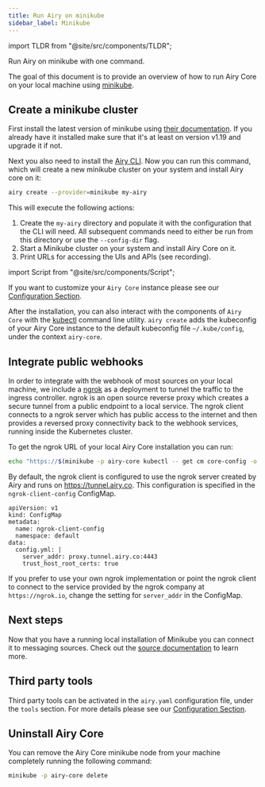 ```yaml
---
title: Run Airy on minikube
sidebar_label: Minikube
---
```


import TLDR from "@site/src/components/TLDR";

<TLDR>
Run Airy on minikube with one command.
</TLDR>

The goal of this document is to provide an overview of how to run Airy Core on
your local machine using [minikube](https://minikube.sigs.k8s.io/).

## Create a minikube cluster

First install the latest version of minikube using [their documentation](https://kubernetes.io/de/docs/tasks/tools/install-minikube/). If you already have it installed make sure that it's at least on version v1.19 and upgrade it if not.

Next you also need to install the [Airy CLI](cli/introduction.md). Now you can run this command, which will create a new
minikube cluster on your system and install Airy core on it:

```bash
airy create --provider=minikube my-airy
```

This will execute the following actions:

1. Create the `my-airy` directory and populate it with the configuration that the CLI will need. All subsequent commands need to either be run from this directory or use the `--config-dir` flag.
2. Start a Minikube cluster on your system and install Airy Core on it.
3. Print URLs for accessing the UIs and APIs (see recording).

import Script from "@site/src/components/Script";

<Script data-cols="90" id="asciicast-NHuy672OHO4I4rvXMCZAG6H2P" src="https://asciinema.org/a/NHuy672OHO4I4rvXMCZAG6H2P.js"></Script>

If you want to customize your `Airy Core` instance please see our [Configuration
Section](configuration.md).

After the installation, you can also interact with the components of `Airy Core` with the [kubectl](https://kubernetes.io/docs/tasks/tools/) command line utility.
`airy create` adds the kubeconfig of your Airy Core instance to the default kubeconfig file `~/.kube/config`, under the context `airy-core`.

## Integrate public webhooks

In order to integrate with the webhook of most sources on your local machine, we
include a [ngrok](https://ngrok.com/) as a deployment to tunnel the traffic to
the ingress controller. ngrok is an open source reverse proxy which creates a
secure tunnel from a public endpoint to a local service. The ngrok client
connects to a ngrok server which has public access to the internet and then
provides a reversed proxy connectivity back to the webhook services, running
inside the Kubernetes cluster.

To get the ngrok URL of your local Airy Core installation you can run:

```sh
echo "https://$(minikube -p airy-core kubectl -- get cm core-config -o jsonpath='{.data.CORE_ID}').tunnel.airy.co"
```

By default, the ngrok client is configured to use the ngrok server created by
Airy and runs on https://tunnel.airy.co. This configuration is specified in
the `ngrok-client-config` ConfigMap.

```
apiVersion: v1
kind: ConfigMap
metadata:
  name: ngrok-client-config
  namespace: default
data:
  config.yml: |
    server_addr: proxy.tunnel.airy.co:4443
    trust_host_root_certs: true
```

If you prefer to use your own ngrok implementation or point the ngrok client to
connect to the service provided by the ngrok company at `https://ngrok.io`,
change the setting for `server_addr` in the ConfigMap.

## Next steps

Now that you have a running local installation of Minikube you can connect it to
messaging sources. Check out the [source
documentation](/sources/introduction.md) to learn more.

## Third party tools

Third party tools can be activated in the `airy.yaml` configuration file, under the `tools` section.
For more details please see our [Configuration Section](configuration.md).

## Uninstall Airy Core

You can remove the Airy Core minikube node from your machine completely running
the following command:

```sh
minikube -p airy-core delete
```
